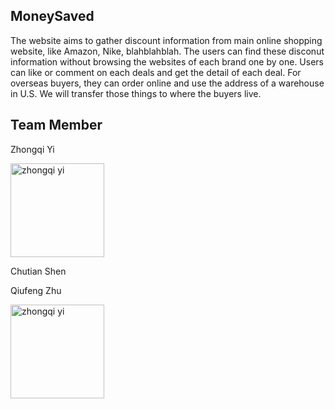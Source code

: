## MoneySaved
The website aims to gather discount information from main online shopping website, like Amazon, Nike, blahblahblah.
The users can find these disconut information without browsing the websites of each brand one by one. Users can like or comment on each deals and get the detail of each deal.
For overseas buyers, they can order online and use the address of a warehouse in U.S. We will transfer those things to where the buyers live.

## Team Member

  Zhongqi Yi

<img src=https://media.licdn.com/mpr/mpr/shrinknp_400_400/AAEAAQAAAAAAAAb0AAAAJDNmM2MyZDExLTcwYjctNDI5Ni05NGFiLTE5MGU2YWQ2OTE0MQ.jpg title="zhongqi yi" height="150" />

Chutian Shen

Qiufeng Zhu

<img src=https://media.licdn.com/mpr/mpr/shrinknp_400_400/AAEAAQAAAAAAAAl4AAAAJDc1ZGEyMzk2LWYzZTItNDI3Mi1hM2Q0LTA0NjExNjZiNTRmZA.jpg title="zhongqi yi" height="150" />
